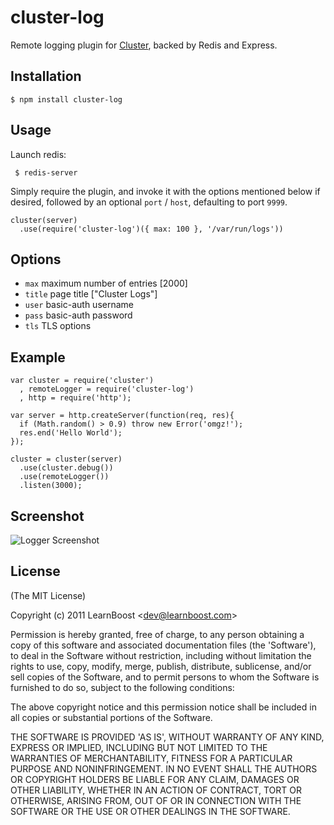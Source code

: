
# cluster-log

  Remote logging plugin for [Cluster](http://learnboost.github.com/cluster),
  backed by Redis and Express.

## Installation

    $ npm install cluster-log

## Usage

 Launch redis:
 
     $ redis-server

 Simply require the plugin, and invoke it with the options mentioned below
 if desired, followed by an optional `port` / `host`, defaulting to port `9999`.

    cluster(server)
      .use(require('cluster-log')({ max: 100 }, '/var/run/logs'))

## Options

  - `max`  maximum number of entries [2000]
  - `title`  page title ["Cluster Logs"]
  - `user`  basic-auth username
  - `pass`  basic-auth password
  - `tls`  TLS options

## Example

    var cluster = require('cluster')
      , remoteLogger = require('cluster-log')
      , http = require('http');

    var server = http.createServer(function(req, res){
      if (Math.random() > 0.9) throw new Error('omgz!'); 
      res.end('Hello World');
    });

    cluster = cluster(server)
      .use(cluster.debug())
      .use(remoteLogger())
      .listen(3000);

## Screenshot

![Logger Screenshot](http://f.cl.ly/items/3G0q032n0a2Z1i2r0K12/Screenshot.png)

## License 

(The MIT License)

Copyright (c) 2011 LearnBoost &lt;dev@learnboost.com&gt;

Permission is hereby granted, free of charge, to any person obtaining
a copy of this software and associated documentation files (the
'Software'), to deal in the Software without restriction, including
without limitation the rights to use, copy, modify, merge, publish,
distribute, sublicense, and/or sell copies of the Software, and to
permit persons to whom the Software is furnished to do so, subject to
the following conditions:

The above copyright notice and this permission notice shall be
included in all copies or substantial portions of the Software.

THE SOFTWARE IS PROVIDED 'AS IS', WITHOUT WARRANTY OF ANY KIND,
EXPRESS OR IMPLIED, INCLUDING BUT NOT LIMITED TO THE WARRANTIES OF
MERCHANTABILITY, FITNESS FOR A PARTICULAR PURPOSE AND NONINFRINGEMENT.
IN NO EVENT SHALL THE AUTHORS OR COPYRIGHT HOLDERS BE LIABLE FOR ANY
CLAIM, DAMAGES OR OTHER LIABILITY, WHETHER IN AN ACTION OF CONTRACT,
TORT OR OTHERWISE, ARISING FROM, OUT OF OR IN CONNECTION WITH THE
SOFTWARE OR THE USE OR OTHER DEALINGS IN THE SOFTWARE.